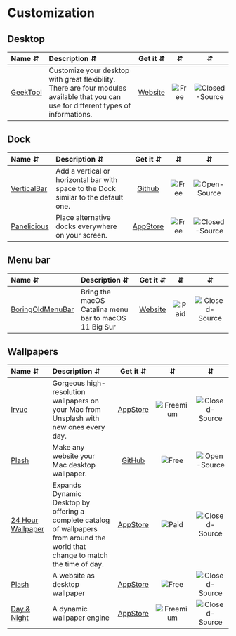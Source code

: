 # Customization

## Desktop
| Name ⇵ | Description ⇵ | Get it ⇵ | ⇵ | ⇵ |
|:-------|:--------------|:--------:|:-:|:-:|
|[GeekTool](https://www.tynsoe.org/v2/geektool/)| Customize your desktop with great flexibility. There are four modules available that you can use for different types of informations.|[Website](https://www.tynsoe.org/v2/geektool/)|![Free](symbols/free.svg "Free")|![Closed-Source](symbols/closed.svg "Closed-Source")|


## Dock
| Name ⇵ | Description ⇵ | Get it ⇵ | ⇵ | ⇵ |
|:-------|:--------------|:--------:|:-:|:-:|
|[VerticalBar](https://github.com/DeromirNeves/VerticalBar)| Add a vertical or horizontal bar with space to the Dock similar to the default one.|[Github](https://github.com/DeromirNeves/VerticalBar)|![Free](symbols/free.svg "Free")|![Open-Source](symbols/open.svg "Open-Source")|
|[Panelicious](https://larztech.com/projects/panelicious/about/)| Place alternative docks everywhere on your screen.|[AppStore](https://apps.apple.com/app/panelicious/id1500880455?mt=12)|![Free](symbols/free.svg "Free")|![Closed-Source](symbols/closed.svg "Closed-Source")|

## Menu bar
| Name ⇵ | Description ⇵ | Get it ⇵ | ⇵ | ⇵ |
|:-------|:--------------|:--------:|:-:|:-:|
|[BoringOldMenuBar](https://www.publicspace.net/BoringOldMenuBar)| Bring the macOS Catalina menu bar to macOS 11 Big Sur|[Website](https://www.publicspace.net/BoringOldMenuBar/)|![Paid](symbols/paid.svg "Paid")|![Closed-Source](symbols/closed.svg "Closed-Source")|

## Wallpapers
| Name ⇵ | Description ⇵ | Get it ⇵ | ⇵ | ⇵ |
|:-------|:--------------|:--------:|:-:|:-:|
|[Irvue](https://irvue.tumblr.com/)| Gorgeous high-resolution wallpapers on your Mac from Unsplash with new ones every day. |[AppStore](https://apps.apple.com/app/irvue-unsplash-wallpapers/id1039633667)|![Freemium](symbols/freemium.svg "Freemium")|![Closed-Source](symbols/closed.svg "Closed-Source")|
|[Plash](https://github.com/sindresorhus/Plash)| Make any website your Mac desktop wallpaper.|[GitHub](https://github.com/sindresorhus/Plash)|![Free](symbols/free.svg "Free")|![Open-Source](symbols/open.svg "Open-Source")|
|[24 Hour Wallpaper](https://www.jetsoncreative.com/24hourwallpaper/)| Expands Dynamic Desktop by offering a complete catalog of wallpapers from around the world that change to match the time of day.|[AppStore](https://apps.apple.com/us/app/24-hour-wallpaper/id1226087575?mt=12)|![Paid](symbols/paid.svg "Paid")|![Closed-Source](symbols/closed.svg "Closed-Source")|
|[Plash](https://sindresorhus.com/plash)| A website as desktop wallpaper|[AppStore](https://apps.apple.com/us/app/plash/id1494023538?mt=12)|![Free](symbols/free.svg "Free")|![Closed-Source](symbols/closed.svg "Closed-Source")|
|[Day & Night](https://apps.apple.com/app/day-night/id1350609762?mt=12)| A dynamic wallpaper engine|[AppStore](https://apps.apple.com/app/day-night/id1350609762?mt=12)|![Freemium](symbols/freemium.svg "Freemium")|![Closed-Source](symbols/closed.svg "Closed-Source")|
